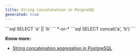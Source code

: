 ```yaml
---
title: String concatenation in PosgreSQL
generated: true
---
```


<div markdown="1" class="ans">
```sql
SELECT 'a' || 'b'
```
*-or-*
```sql
SELECT concat('a', 'b')
```
</div>

**Know more:**
- [String concatenation aggregation in PostgreSQL](/en-US/postgresql/string-concatenation-aggregation)
